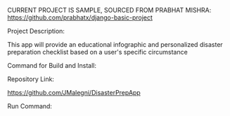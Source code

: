 CURRENT PROJECT IS SAMPLE, SOURCED FROM PRABHAT MISHRA:
https://github.com/prabhatx/django-basic-project

Project Description:

This app will provide an educational infographic and personalized disaster preparation checklist based on a user's specific circumstance

Command for Build and Install:



Repository Link:

https://github.com/JMalegni/DisasterPrepApp

Run Command:


